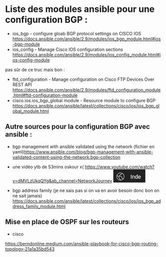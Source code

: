 # Liste des modules ansible pour une configuration BGP : 

- ios_bgp - configure gloab BGP protocol settings on CISCO IOS <https://docs.ansible.com/ansible/2.9/modules/ios_bgp_module.html#ios-bgp-module>
- ios_config - Manage Cisco IOS configuration sections <https://docs.ansible.com/ansible/2.9/modules/ios_config_module.html#ios-config-module>

pas sûr de ce truc mais bon : 
- ftd_configuration - Manage configuration on Cisco FTP Devices Over REST API <https://docs.ansible.com/ansible/2.9/modules/ftd_configuration_module.html#ftd-configuration-module>
- cisco.ios.ios_bgp_global module - Resource module to configure BGP <https://docs.ansible.com/ansible/latest/collections/cisco/ios/ios_bgp_global_module.html>

## Autre sources pour la configuration BGP avec ansible : 
- bgp management with ansible validated using the network (fichier en yaml)<https://www.ansible.com/blog/bgp-management-with-ansible-validated-content-using-the-network.bgp-collection>
- une vidéo ytb de 53mins oskour x( <https://www.youtube.com/watch?v=dMVLzUkqQYg&ab_channel=NetworkJourney> ![Chaîne youtube en Inde mdrr](./inde.png)

- bgp address family (je ne sais pas si on va en avoir besoin donc bon on ne sait jamais) <https://docs.ansible.com/ansible/latest/collections/cisco/ios/ios_bgp_address_family_module.html>

## Mise en place de OSPF sur les routeurs 

- cisco




<https://berndonline.medium.com/ansible-playbook-for-cisco-bgp-routing-topology-21a1a35bd543>